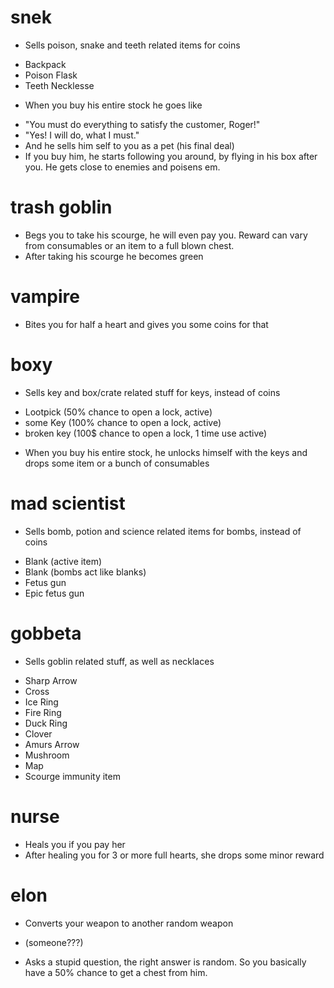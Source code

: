 # snek

* Sells poison, snake and teeth related items for coins
 - Backpack
 - Poison Flask
 - Teeth Necklesse

* When you buy his entire stock he goes like 
 + "You must do everything to satisfy the customer, Roger!"
 + "Yes! I will do, what I must."
 + And he sells him self to you as a pet (his final deal)
 + If you buy him, he starts following you around, by flying in his box after you.
   He gets close to enemies and poisens em.

# trash goblin 

* Begs you to take his scourge, he will even pay you. Reward can vary from consumables or an item to a full blown chest.
* After taking his scourge he becomes green

# vampire
* Bites you for half a heart and gives you some coins for that

# boxy 

* Sells key and box/crate related stuff for keys, instead of coins
 - Lootpick (50% chance to open a lock, active)
 - some Key (100% chance to open a lock, active)
 - broken key (100$ chance to open a lock, 1 time use active)

* When you buy his entire stock, he unlocks himself with the keys and drops some item or a bunch of consumables

# mad scientist
* Sells bomb, potion and science related items for bombs, instead of coins
 - Blank (active item)
 - Blank (bombs act like blanks)
 - Fetus gun
 - Epic fetus gun

# gobbeta
* Sells goblin related stuff, as well as necklaces 
 - Sharp Arrow
 - Cross
 - Ice Ring
 - Fire Ring
 - Duck Ring
 - Clover
 - Amurs Arrow
 - Mushroom
 - Map
 - Scourge immunity item

# nurse

* Heals you if you pay her
* After healing you for 3 or more full hearts, she drops some minor reward

# elon
* Converts your weapon to another random weapon

* (someone???)
* Asks a stupid question, the right answer is random. So you basically have a 50% chance to get a chest from him.